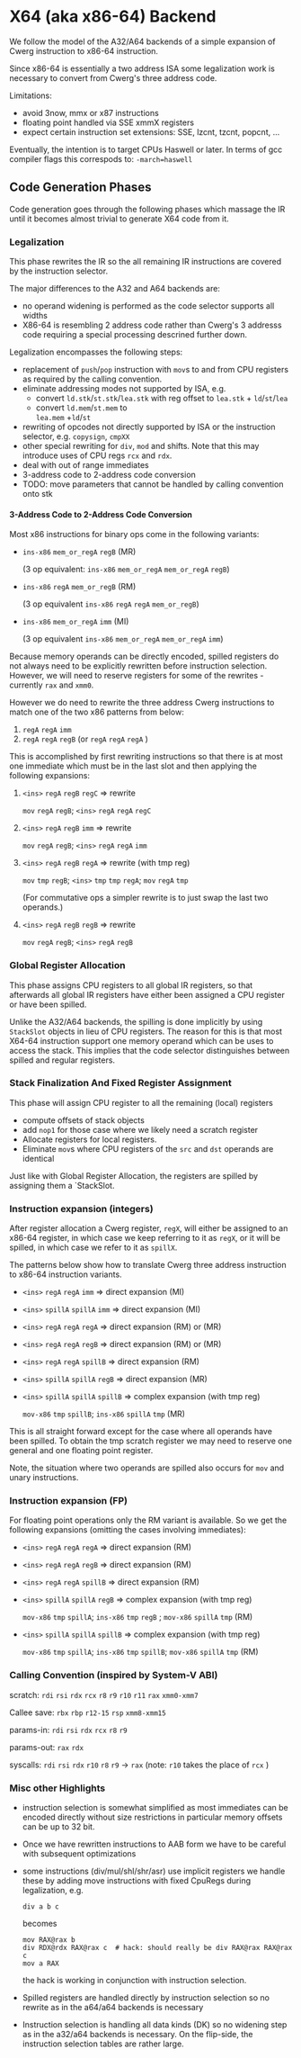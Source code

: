 # X64 (aka x86-64) Backend

We follow the model of the A32/A64 backends of a simple expansion of Cwerg
instruction to x86-64 instruction.

Since x86-64 is essentially a two address ISA some legalization work is necessary
to convert from Cwerg's three address code.

Limitations:

* avoid  3now, mmx or x87 instructions 
* floating point handled via SSE xmmX registers 
* expect certain instruction set extensions: SSE, lzcnt, tzcnt, popcnt, ...

Eventually, the intention is to target CPUs Haswell or later.
In terms of gcc compiler flags this correspods to: `-march=haswell`

## Code Generation Phases

Code generation goes through the following phases which 
massage the IR until it becomes almost trivial to generate
X64 code from it.

### Legalization

This phase rewrites the IR so the all remaining IR instructions are covered by the 
instruction selector.

The major differences to the A32 and A64 backends are:
* no operand widening is performed as the code selector supports all widths 
* X86-64 is resembling 2 address code rather than Cwerg's 3 addresss code requiring
  a special processing descrined further down.

 Legalization encompasses the following steps:


* replacement of `push`/`pop` instruction with `mov`s to and from CPU registers as
  required by the calling convention.
* eliminate addressing modes not supported by ISA, e.g. 
  - convert `ld.stk`/`st.stk`/`lea.stk` with reg offset to 
    `lea.stk` + `ld`/`st`/`lea`
  - convert `ld.mem`/`st.mem` to  
    `lea.mem` +`ld`/`st`
* rewriting of opcodes not directly supported by ISA or the  instruction selector, e.g. `copysign`, `cmpXX`
* other special rewriting for `div`, `mod` and shifts. Note that this may introduce uses
  of CPU regs `rcx` and `rdx`.
* deal with out of range immediates
* 3-address code to 2-address code conversion
* TODO: move parameters that cannot be handled by calling convention
  onto stk 

#### 3-Address Code to 2-Address Code Conversion

Most x86 instructions for binary ops come in the following variants:

* `ins-x86` `mem_or_regA` `regB` (MR)

   (3 op equivalent: `ins-x86` `mem_or_regA` `mem_or_regA` `regB`)
* `ins-x86` `regA` `mem_or_regB` (RM) 

   (3 op equivalent `ins-x86` `regA` `regA` `mem_or_regB`)
* `ins-x86` `mem_or_regA` `imm` (MI)

   (3 op equivalent `ins-x86` `mem_or_regA` `mem_or_regA` `imm`)
      
Because memory operands can be directly encoded, spilled registers do not
always need to be explicitly rewritten before instruction selection.
However, we will need to reserve registers for some of the rewrites - currently `rax` and `xmm0`.

However we do need to rewrite the three address Cwerg instructions 
to match one of the two x86 patterns from below: 

1. `regA` `regA` `imm` 
2. `regA` `regA` `regB`  (or `regA` `regA` `regA` )

This is accomplished by first rewriting instructions so that there is at most one 
immediate which must be in the last slot and then applying the following
expansions: 


1. `<ins>` `regA` `regB` `regC` => rewrite

   `mov` `regA` `regB`; `<ins>` `regA` `regA` `regC`
   
2. `<ins>` `regA` `regB` `imm` => rewrite

   `mov` `regA` `regB`;  `<ins>` `regA` `regA` `imm`

3. `<ins>` `regA` `regB` `regA` => rewrite (with tmp reg)

   `mov` `tmp` `regB`; `<ins>` `tmp` `tmp` `regA`; `mov` `regA` `tmp`
    
   (For commutative ops a simpler rewrite is to just swap the last two operands.)
    
4. `<ins>` `regA` `regB` `regB` => rewrite

    `mov` `regA` `regB`; `<ins>` `regA` `regB` 



### Global Register Allocation

This phase assigns CPU registers to all global IR registers, so that afterwards all global IR registers have either been assigned a CPU register or have been spilled.

Unlike the A32/A64 backends, the spilling is done implicitly by using `StackSlot` objects
in lieu of CPU registers. The reason for this is that most X64-64 instruction support one memory operand which can be uses to access the stack.
This implies that the code selector distinguishes between spilled and regular
registers.

###  Stack Finalization And Fixed Register Assignment

This phase will assign CPU register to all the remaining (local) registers 

* compute offsets of stack objects
* add `nop1` for those case where we likely need a scratch register 
* Allocate registers for local registers.  
* Eliminate `mov`s where CPU registers of the `src` and `dst` operands are identical 

Just like with Global Register Allocation, the registers are spilled by assigning them
a `StackSlot.

### Instruction expansion (integers)

After register allocation a Cwerg register, `regX`, will either be assigned
to an x86-64 register, in which case we keep referring to it as `regX`, 
or it will be spilled, in which case we refer to it as `spillX`.


The patterns below show how to translate Cwerg three address instruction to
x86-64 instruction variants.


* `<ins>` `regA` `regA` `imm` => direct expansion (MI)
* `<ins>` `spillA` `spillA` `imm` => direct expansion (MI)
* `<ins>` `regA` `regA` `regA` => direct expansion (RM) or (MR)
* `<ins>` `regA` `regA` `regB` => direct expansion (RM) or (MR)
* `<ins>` `regA` `regA` `spillB` => direct expansion (RM)
* `<ins>` `spillA` `spillA` `regB` => direct expansion (MR)
* `<ins>` `spillA` `spillA` `spillB` => complex expansion (with tmp reg)
 
   `mov-x86` `tmp` `spillB`; `ins-x86` `spillA` `tmp` (MR)


This is all straight forward except for the case where all operands have been spilled.
To obtain the tmp scratch register we may need to reserve one general and one 
floating point register.

Note, the situation where two operands are spilled also occurs for `mov` and unary
instructions.

### Instruction expansion (FP)

For floating point operations only the RM variant is available. So we
get the following expansions (omitting the cases involving immediates):


* `<ins>` `regA` `regA` `regA` => direct expansion (RM)
* `<ins>` `regA` `regA` `regB` => direct expansion (RM) 
* `<ins>` `regA` `regA` `spillB` => direct expansion (RM)
* `<ins>` `spillA` `spillA` `regB` =>  complex expansion (with tmp reg)

  `mov-x86` `tmp` `spillA`; `ins-x86` `tmp` `regB` ; `mov-x86` `spillA` `tmp` (RM)
* `<ins>` `spillA` `spillA` `spillB` => complex expansion (with tmp reg)

  `mov-x86` `tmp` `spillA`; `ins-x86` `tmp` `spillB`; `mov-x86` `spillA` `tmp` (RM)


### Calling Convention (inspired by System-V ABI)

scratch: `rdi` `rsi` `rdx` `rcx` `r8` `r9` `r10` `r11` `rax` `xmm0-xmm7`
         
Callee save:  `rbx` `rbp` `r12-15` `rsp` `xmm8-xmm15`

params-in: `rdi` `rsi` `rdx` `rcx` `r8` `r9` 

params-out: `rax` `rdx`

syscalls: `rdi` `rsi` `rdx` `r10` `r8` `r9` -> `rax` 
           (note: `r10` takes the place of `rcx` )    

### Misc other Highlights

* instruction selection is somewhat simplified as most immediates can be encoded 
  directly without size restrictions in particular memory offsets can be up to 32 bit.
  
* Once we have rewritten instructions to AAB form we have to be careful with subsequent optimizations 
  
* some instructions (div/mul/shl/shr/asr) use implicit registers we handle these by adding 
  move instructions with fixed CpuRegs during legalization, e.g.
  ```
  div a b c 
  ```
  becomes
  ```
  mov RAX@rax b
  div RDX@rdx RAX@rax c  # hack: should really be div RAX@rax RAX@rax c 
  mov a RAX
  ```  
  the hack is working in conjunction with instruction selection.
  
* Spilled registers are handled directly by instruction selection so no rewrite as in the
  a64/a64 backends is necessary

* Instruction selection is handling all data kinds (DK) so no widening step as in the a32/a64 
  backends is necessary. On the flip-side, the instruction selection tables are rather large. 
